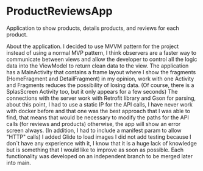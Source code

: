 # ProductReviewsApp

Application to show products, details products, and reviews for each product.

About the application.
I decided to use MVVM pattern for the project instead of using a normal MVP pattern, I think observers are a faster way to communicate between views and allow the developer to control all the logic data into the ViewModel to return clean data to the view.
The application has a MainActivity that contains a frame layout where I show the fragments (HomeFragment and DetailFragment) in my opinion, work with one Activity and Fragments reduces the possibility of losing data. (Of course, there is a SplasScreen Activity too, but it only appears for a few seconds)
The connections with the server work with Retrofit library and Gson for parsing, about this point, I had to use a static IP for the API calls, I have never work with docker before and that one was the best approach that I was able to find, that means that would be necessary to modify the paths for the API calls
(for reviews and products) otherwise, the app will show an error screen always. (In addition, I had to include a manifest param to allow "HTTP" calls)
I added Glide to load images
I did not add testing because I don´t have any experience with it, I know that it is a huge lack of knowledge but is something that I would like to improve as soon as possible.
Each functionality was developed on an independent branch to be merged later into main.


